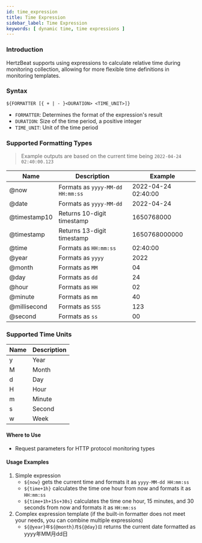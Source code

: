 ```yaml
---
id: time_expression
title: Time Expression
sidebar_label: Time Expression
keywords: [ dynamic time, time expressions ]
---
```


### Introduction

HertzBeat supports using expressions to calculate relative time during monitoring collection, allowing for more flexible time definitions in monitoring templates.

### Syntax

```
${FORMATTER [{ + | - }<DURATION> <TIME_UNIT>]}
```

- `FORMATTER`: Determines the format of the expression's result
- `DURATION`: Size of the time period, a positive integer
- `TIME_UNIT`: Unit of the time period

### Supported Formatting Types

> Example outputs are based on the current time being `2022-04-24 02:40:00.123`

| Name          | Description                        | Example                |
|---------------|------------------------------------|------------------------|
| @now          | Formats as `yyyy-MM-dd HH:mm:ss`   | 2022-04-24 02:40:00    |
| @date         | Formats as `yyyy-MM-dd`            | 2022-04-24             |
| @timestamp10  | Returns 10-digit timestamp         | 1650768000             |
| @timestamp    | Returns 13-digit timestamp         | 1650768000000          |
| @time         | Formats as `HH:mm:ss`              | 02:40:00               |
| @year         | Formats as `yyyy`                  | 2022                   |
| @month        | Formats as `MM`                    | 04                     |
| @day          | Formats as `dd`                    | 24                     |
| @hour         | Formats as `HH`                    | 02                     |
| @minute       | Formats as `mm`                    | 40                     |
| @millisecond  | Formats as `SSS`                   | 123                    |
| @second       | Formats as `ss`                    | 00                     |

### Supported Time Units

| Name | Description |
|------|-------------|
| y    | Year        | 
| M    | Month       |
| d    | Day         | 
| H    | Hour        |
| m    | Minute      |
| s    | Second      |
| w    | Week        |

#### Where to Use

- Request parameters for HTTP protocol monitoring types

#### Usage Examples

1. Simple expression
    - `${now}` gets the current time and formats it as `yyyy-MM-dd HH:mm:ss`
    - `${time+1h}` calculates the time one hour from now and formats it as `HH:mm:ss`
    - `${time+1h+15s+30s}` calculates the time one hour, 15 minutes, and 30 seconds from now and formats it as `HH:mm:ss`
2. Complex expression template (if the built-in formatter does not meet your needs, you can combine multiple expressions)
    - `${@year}年${@month}月${@day}日` returns the current date formatted as yyyy年MM月dd日
